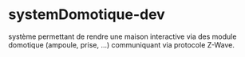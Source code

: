 # systemDomotique-dev
système permettant de rendre une maison interactive via des module domotique (ampoule, prise, ...) communiquant via protocole Z-Wave.
